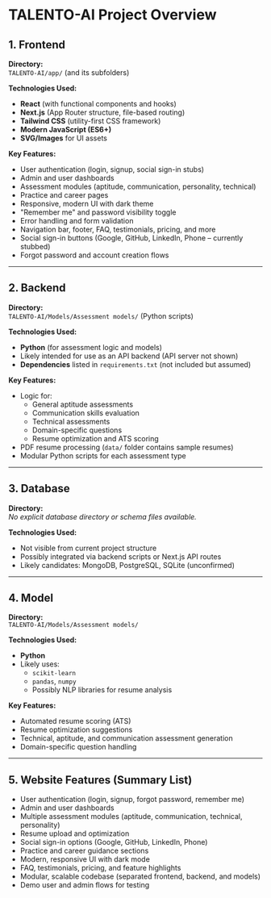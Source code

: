 # TALENTO-AI Project Overview

## 1. Frontend

**Directory:**  
`TALENTO-AI/app/` (and its subfolders)

**Technologies Used:**  
- **React** (with functional components and hooks)  
- **Next.js** (App Router structure, file-based routing)  
- **Tailwind CSS** (utility-first CSS framework)  
- **Modern JavaScript (ES6+)**  
- **SVG/Images** for UI assets

**Key Features:**  
- User authentication (login, signup, social sign-in stubs)  
- Admin and user dashboards  
- Assessment modules (aptitude, communication, personality, technical)  
- Practice and career pages  
- Responsive, modern UI with dark theme  
- "Remember me" and password visibility toggle  
- Error handling and form validation  
- Navigation bar, footer, FAQ, testimonials, pricing, and more  
- Social sign-in buttons (Google, GitHub, LinkedIn, Phone – currently stubbed)  
- Forgot password and account creation flows

---

## 2. Backend

**Directory:**  
`TALENTO-AI/Models/Assessment models/` (Python scripts)

**Technologies Used:**  
- **Python** (for assessment logic and models)  
- Likely intended for use as an API backend (API server not shown)  
- **Dependencies** listed in `requirements.txt` (not included but assumed)

**Key Features:**  
- Logic for:
  - General aptitude assessments  
  - Communication skills evaluation  
  - Technical assessments  
  - Domain-specific questions  
  - Resume optimization and ATS scoring  
- PDF resume processing (`data/` folder contains sample resumes)  
- Modular Python scripts for each assessment type

---

## 3. Database

**Directory:**  
_No explicit database directory or schema files available._

**Technologies Used:**  
- Not visible from current project structure  
- Possibly integrated via backend scripts or Next.js API routes  
- Likely candidates: MongoDB, PostgreSQL, SQLite (unconfirmed)

---

## 4. Model

**Directory:**  
`TALENTO-AI/Models/Assessment models/`

**Technologies Used:**  
- **Python**  
- Likely uses:
  - `scikit-learn`  
  - `pandas`, `numpy`  
  - Possibly NLP libraries for resume analysis

**Key Features:**  
- Automated resume scoring (ATS)  
- Resume optimization suggestions  
- Technical, aptitude, and communication assessment generation  
- Domain-specific question handling

---

## 5. Website Features (Summary List)

- User authentication (login, signup, forgot password, remember me)  
- Admin and user dashboards  
- Multiple assessment modules (aptitude, communication, technical, personality)  
- Resume upload and optimization  
- Social sign-in options (Google, GitHub, LinkedIn, Phone)  
- Practice and career guidance sections  
- Modern, responsive UI with dark mode  
- FAQ, testimonials, pricing, and feature highlights  
- Modular, scalable codebase (separated frontend, backend, and models)  
- Demo user and admin flows for testing
